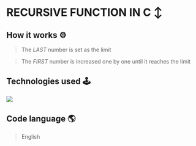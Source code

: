 # RECURSIVE FUNCTION IN C ↕️

## How it works ⚙️

>The *LAST* number is set as the limit 

>The *FIRST* number is increased one by one until it reaches the limit 


## Technologies used 🕹️
 <img src="https://skillicons.dev/icons?i=c" />


## Code language 🌎
>English
